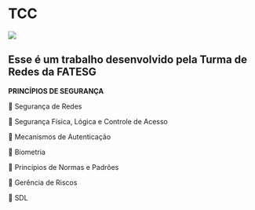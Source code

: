 # TCC  
<img src="https://ead.fieg.com.br/pluginfile.php/1/theme_moove/logo/1676653367/logoSesiSenai%20%281%29.png">
<h2>Esse é um trabalho desenvolvido pela Turma de Redes da FATESG</h2>

__PRINCÍPIOS DE SEGURANÇA__

 Segurança de Redes

 Segurança Física, Lógica e Controle de Acesso

 Mecanismos de Autenticação

 Biometria

 Princípios de Normas e Padrões

 Gerência de Riscos

 SDL


